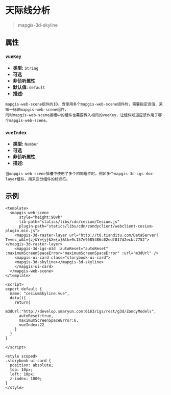 # 天际线分析

> mapgis-3d-skyline

## 属性
### `vueKey`

- **类型:** `String`
- **可选**
- **非侦听属性**
- **默认值:** `default`
- **描述:**

```
mapgis-web-scene组件的ID，当使用多个mapgis-web-scene组件时，需要指定该值，来唯一标识mapgis-web-scene组件，
同时mapgis-web-scene插槽中的组件也需要传入相同的vueKey，让组件知道应该作用于哪一个mapgis-web-scene。
```

### `vueIndex`

- **类型:** `Number`
- **可选**
- **非侦听属性**
- **描述:**

```
当mapgis-web-scene插槽中使用了多个相同组件时，例如多个mapgis-3d-igs-doc-layer组件，用来区分组件的标识符。
```
## 示例

```vue
<template>
  <mapgis-web-scene
      style="height:90vh"
      lib-path="statics/libs/cdn/cesium/Cesium.js"
      plugin-path="statics/libs/cdn/zondyclient/webclient-cesium-plugin.min.js">
    <mapgis-3d-raster-layer url="http://t0.tianditu.com/DataServer?T=vec_w&L={z}&Y={y}&X={x}&tk=9c157e9585486c02edf817d2ecbc7752"></mapgis-3d-raster-layer>
    <mapgis-3d-igs-m3d :autoReset="autoReset" :maximumScreenSpaceError="maximumScreenSpaceError" :url="m3dUrl" />
    <mapgis-ui-card class="storybook-ui-card">
    <mapgis-3d-skyline></mapgis-3d-skyline>
    </mapgis-ui-card>
  </mapgis-web-scene>
</template>

<script>
export default {
  name: "cesiumSkyline.vue",
  data(){
    return{
      m3dUrl:"http://develop.smaryun.com:6163/igs/rest/g3d/ZondyModels",
      autoReset:true,
      maximumScreenSpaceError:6,
      vueIndex:22
    }
  }
}

</script>

<style scoped>
.storybook-ui-card {
  position: absolute;
  top: 10px;
  left: 10px;
  z-index: 1000;
}
</style>
```